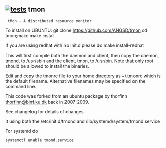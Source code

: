 ## [![tests](https://github.com/ANGSD/declust/actions/workflows/tests.yml/badge.svg)](https://github.com/ANGSD/test/actions/workflows/tests.yml) tmon

	 tMon - A distributed resource monitor

To install on UBUNTU:
	git clone https://github.com/ANGSD/tmon
	cd tmon;make
	make install

If you are using redhat with no init.d
please do
       make install-redhat


This will first compile both the daemon and client, then copy the daemon, 
tmond, to /usr/sbin and the client, tmon, to /usr/bin. Note that only root 
should be allowed to install the binaries.

Edit and copy the tmonrc file to your home directory as ~/.tmonrc which is the
default filename. Alternative filenames may be specified on the command line. 

This code was forked from an ubuntu package by thorfinn thorfinn@binf.ku.dk back in 2007-2009.

See changelog for details of changes

It using both the /etc/init.d/tmond and /lib/systemd/system/tmond.service

For systemd do

	systemctl enable tmond.service
